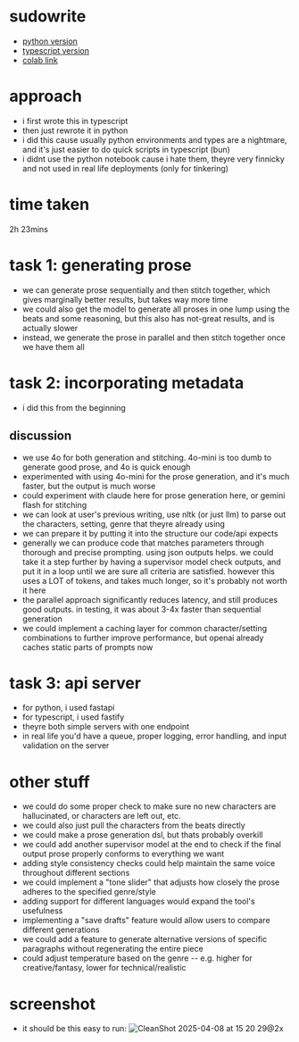 # sudowrite

- [python version](./py/README.md)
- [typescript version](./ts/README.md)
- [colab link](https://colab.research.google.com/drive/1EVnHfyRE9i10QYSAZxzkI7eR1xZnWYMb?usp=sharing)

# approach
- i first wrote this in typescript
- then just rewrote it in python
- i did this cause usually python environments and types are a nightmare, and it's just easier to do quick scripts in typescript (bun)
- i didnt use the python notebook cause i hate them, theyre very finnicky and not used in real life deployments (only for tinkering)

# time taken 
2h 23mins

# task 1: generating prose
- we can generate prose sequentially and then stitch together, which gives marginally better results, but takes way more time
- we could also get the model to generate all proses in one lump using the beats and some reasoning, but this also has not-great results, and is actually slower
- instead, we generate the prose in parallel and then stitch together once we have them all 

# task 2: incorporating metadata
- i did this from the beginning

## discussion 
- we use 4o for both generation and stitching. 4o-mini is too dumb to generate good prose, and 4o is quick enough
- experimented with using 4o-mini for the prose generation, and it's much faster, but the output is much worse
- could experiment with claude here for prose generation here, or gemini flash for stitching
- we can look at user's previous writing, use nltk (or just llm) to parse out the characters, setting, genre that theyre already using
- we can prepare it by putting it into the structure our code/api expects
- generally we can produce code that matches parameters through thorough and precise prompting. using json outputs helps. we could take it a step further by having a supervisor model check outputs, and put it in a loop until we are sure all criteria are satisfied. however this uses a LOT of tokens, and takes much longer, so it's probably not worth it here
- the parallel approach significantly reduces latency, and still produces good outputs. in testing, it was about 3-4x faster than sequential generation
- we could implement a caching layer for common character/setting combinations to further improve performance, but openai already caches static parts of prompts now

# task 3: api server
- for python, i used fastapi
- for typescript, i used fastify
- theyre both simple servers with one endpoint
- in real life you'd have a queue, proper logging, error handling, and input validation on the server

# other stuff
- we could do some proper check to make sure no new characters are hallucinated, or characters are left out, etc.
- we could also just pull the characters from the beats directly  
- we could make a prose generation dsl, but thats probably overkill
- we could add another supervisor model at the end to check if the final output prose properly conforms to everything we want 
- adding style consistency checks could help maintain the same voice throughout different sections
- we could implement a "tone slider" that adjusts how closely the prose adheres to the specified genre/style
- adding support for different languages would expand the tool's usefulness
- implementing a "save drafts" feature would allow users to compare different generations
- we could add a feature to generate alternative versions of specific paragraphs without regenerating the entire piece
- could adjust temperature based on the genre -- e.g. higher for creative/fantasy, lower for technical/realistic

# screenshot
- it should be this easy to run:
![CleanShot 2025-04-08 at 15 20 29@2x](https://github.com/user-attachments/assets/abe21491-5515-468b-9a53-87592b1a67bb)

